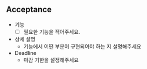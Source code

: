 <!---
요청 작성 템플릿
- 타이틀에는 어떤 ''화면''에 어떤 ''기능''이 어떻게 ''요구''되는지 적어주세요.
  예시: "로그인 화면" 로그아웃 기능 구현
--->

## Acceptance

- 기능
  - [ ] 필요한 기능을 적어주세요.
- 상세 설명
  - 기능에서 어떤 부분이 구현되어야 하는 지 설명해주세요
- Deadline
  - 마감 기한을 설정해주세요
